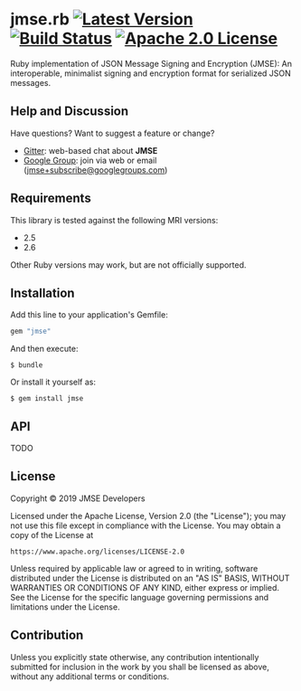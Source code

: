 # jmse.rb [![Latest Version][gem-shield]][gem-link] [![Build Status][build-image]][build-link] [![Apache 2.0 License][license-image]][license-link]

Ruby implementation of JSON Message Signing and Encryption (JMSE):
An interoperable, minimalist signing and encryption format for serialized
JSON messages.

## Help and Discussion

Have questions? Want to suggest a feature or change?

* [Gitter]: web-based chat about **JMSE**
* [Google Group]: join via web or email ([jmse+subscribe@googlegroups.com])

## Requirements

This library is tested against the following MRI versions:

- 2.5
- 2.6

Other Ruby versions may work, but are not officially supported.

## Installation

Add this line to your application's Gemfile:

```ruby
gem "jmse"
```

And then execute:

    $ bundle

Or install it yourself as:

    $ gem install jmse

## API

TODO

## License

Copyright © 2019 JMSE Developers

Licensed under the Apache License, Version 2.0 (the "License");
you may not use this file except in compliance with the License.
You may obtain a copy of the License at

    https://www.apache.org/licenses/LICENSE-2.0

Unless required by applicable law or agreed to in writing, software
distributed under the License is distributed on an "AS IS" BASIS,
WITHOUT WARRANTIES OR CONDITIONS OF ANY KIND, either express or implied.
See the License for the specific language governing permissions and
limitations under the License.

## Contribution

Unless you explicitly state otherwise, any contribution intentionally
submitted for inclusion in the work by you shall be licensed as above,
without any additional terms or conditions.

[//]: # (badges)

[gem-shield]: https://badge.fury.io/rb/jmse.svg
[gem-link]: https://rubygems.org/gems/jmse
[build-image]: https://secure.travis-ci.org/jmse-json/jmse.rb.svg?branch=master
[build-link]: http://travis-ci.org/jmse-json/jmse.rb
[license-image]: https://img.shields.io/badge/license-Apache2.0-blue.svg
[license-link]: https://github.com/jmse-json/jmse.js/blob/master/LICENSE

[//]: # (general links)

[Gitter]: https://gitter.im/jmse-json/Lobby
[Google Group]: https://groups.google.com/forum/#!forum/jmse
[jmse+subscribe@googlegroups.com]: mailto:jmse+subscribe@googlegroups.com
